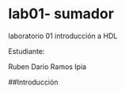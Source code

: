 # lab01- sumador 
laboratorio 01 introducción a HDL

Estudiante:

Ruben Dario Ramos Ipia

##Introducción



